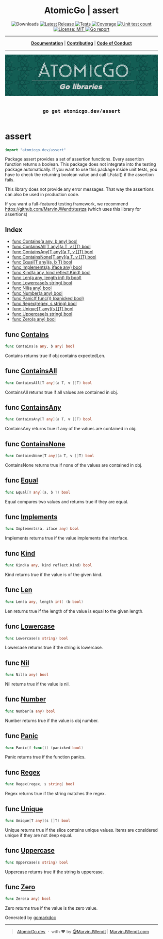<h1 align="center">AtomicGo | assert</h1>

<p align="center">
<img src="https://img.shields.io/endpoint?url=https%3A%2F%2Fatomicgo.dev%2Fapi%2Fshields%2Fassert&style=flat-square" alt="Downloads">

<a href="https://github.com/atomicgo/assert/releases">
<img src="https://img.shields.io/github/v/release/atomicgo/assert?style=flat-square" alt="Latest Release">
</a>

<a href="https://codecov.io/gh/atomicgo/assert" target="_blank">
<img src="https://img.shields.io/github/actions/workflow/status/atomicgo/assert/go.yml?style=flat-square" alt="Tests">
</a>

<a href="https://codecov.io/gh/atomicgo/assert" target="_blank">
<img src="https://img.shields.io/codecov/c/gh/atomicgo/assert?color=magenta&logo=codecov&style=flat-square" alt="Coverage">
</a>

<a href="https://codecov.io/gh/atomicgo/assert">
<!-- unittestcount:start --><img src="https://img.shields.io/badge/Unit_Tests-156-magenta?style=flat-square" alt="Unit test count"><!-- unittestcount:end -->
</a>

<a href="https://opensource.org/licenses/MIT" target="_blank">
<img src="https://img.shields.io/badge/License-MIT-yellow.svg?style=flat-square" alt="License: MIT">
</a>
  
<a href="https://goreportcard.com/report/github.com/atomicgo/assert" target="_blank">
<img src="https://goreportcard.com/badge/github.com/atomicgo/assert?style=flat-square" alt="Go report">
</a>   

</p>

---

<p align="center">
<strong><a href="https://pkg.go.dev/atomicgo.dev/assert#section-documentation" target="_blank">Documentation</a></strong>
|
<strong><a href="https://github.com/atomicgo/atomicgo/blob/main/CONTRIBUTING.md" target="_blank">Contributing</a></strong>
|
<strong><a href="https://github.com/atomicgo/atomicgo/blob/main/CODE_OF_CONDUCT.md" target="_blank">Code of Conduct</a></strong>
</p>

---

<p align="center">
  <img src="https://raw.githubusercontent.com/atomicgo/atomicgo/main/assets/header.png" alt="AtomicGo">
</p>

<p align="center">
<table>
<tbody>
</tbody>
</table>
</p>
<h3  align="center"><pre>go get atomicgo.dev/assert</pre></h3>
<p align="center">
<table>
<tbody>
</tbody>
</table>
</p>

<!-- gomarkdoc:embed:start -->

<!-- Code generated by gomarkdoc. DO NOT EDIT -->

# assert

```go
import "atomicgo.dev/assert"
```

Package assert provides a set of assertion functions. Every assertion function returns a boolean. This package does not integrate into the testing package automatically. If you want to use this package inside unit tests, you have to check the returning boolean value and call t.Fatal\(\) if the assertion fails.

This library does not provide any error messages. That way the assertions can also be used in production code.

If you want a full\-featured testing framework, we recommend https://github.com/MarvinJWendt/testza \(which uses this library for assertions\)

## Index

- [func Contains\(a any, b any\) bool](<#Contains>)
- [func ContainsAll\[T any\]\(a T, v \[\]T\) bool](<#ContainsAll>)
- [func ContainsAny\[T any\]\(a T, v \[\]T\) bool](<#ContainsAny>)
- [func ContainsNone\[T any\]\(a T, v \[\]T\) bool](<#ContainsNone>)
- [func Equal\[T any\]\(a, b T\) bool](<#Equal>)
- [func Implements\(a, iface any\) bool](<#Implements>)
- [func Kind\(a any, kind reflect.Kind\) bool](<#Kind>)
- [func Len\(a any, length int\) \(b bool\)](<#Len>)
- [func Lowercase\(s string\) bool](<#Lowercase>)
- [func Nil\(a any\) bool](<#Nil>)
- [func Number\(a any\) bool](<#Number>)
- [func Panic\(f func\(\)\) \(panicked bool\)](<#Panic>)
- [func Regex\(regex, s string\) bool](<#Regex>)
- [func Unique\[T any\]\(s \[\]T\) bool](<#Unique>)
- [func Uppercase\(s string\) bool](<#Uppercase>)
- [func Zero\(a any\) bool](<#Zero>)


<a name="Contains"></a>
## func [Contains](<https://github.com/atomicgo/assert/blob/main/assert.go#L100>)

```go
func Contains(a any, b any) bool
```

Contains returns true if obj contains expectedLen.

<a name="ContainsAll"></a>
## func [ContainsAll](<https://github.com/atomicgo/assert/blob/main/assert.go#L120>)

```go
func ContainsAll[T any](a T, v []T) bool
```

ContainsAll returns true if all values are contained in obj.

<a name="ContainsAny"></a>
## func [ContainsAny](<https://github.com/atomicgo/assert/blob/main/assert.go#L131>)

```go
func ContainsAny[T any](a T, v []T) bool
```

ContainsAny returns true if any of the values are contained in obj.

<a name="ContainsNone"></a>
## func [ContainsNone](<https://github.com/atomicgo/assert/blob/main/assert.go#L142>)

```go
func ContainsNone[T any](a T, v []T) bool
```

ContainsNone returns true if none of the values are contained in obj.

<a name="Equal"></a>
## func [Equal](<https://github.com/atomicgo/assert/blob/main/assert.go#L10>)

```go
func Equal[T any](a, b T) bool
```

Equal compares two values and returns true if they are equal.

<a name="Implements"></a>
## func [Implements](<https://github.com/atomicgo/assert/blob/main/assert.go#L57>)

```go
func Implements(a, iface any) bool
```

Implements returns true if the value implements the interface.

<a name="Kind"></a>
## func [Kind](<https://github.com/atomicgo/assert/blob/main/assert.go#L15>)

```go
func Kind(a any, kind reflect.Kind) bool
```

Kind returns true if the value is of the given kind.

<a name="Len"></a>
## func [Len](<https://github.com/atomicgo/assert/blob/main/assert.go#L168>)

```go
func Len(a any, length int) (b bool)
```

Len returns true if the length of the value is equal to the given length.

<a name="Lowercase"></a>
## func [Lowercase](<https://github.com/atomicgo/assert/blob/main/assert.go#L158>)

```go
func Lowercase(s string) bool
```

Lowercase returns true if the string is lowercase.

<a name="Nil"></a>
## func [Nil](<https://github.com/atomicgo/assert/blob/main/assert.go#L20>)

```go
func Nil(a any) bool
```

Nil returns true if the value is nil.

<a name="Number"></a>
## func [Number](<https://github.com/atomicgo/assert/blob/main/assert.go#L35>)

```go
func Number(a any) bool
```

Number returns true if the value is obj number.

<a name="Panic"></a>
## func [Panic](<https://github.com/atomicgo/assert/blob/main/assert.go#L72>)

```go
func Panic(f func()) (panicked bool)
```

Panic returns true if the function panics.

<a name="Regex"></a>
## func [Regex](<https://github.com/atomicgo/assert/blob/main/assert.go#L163>)

```go
func Regex(regex, s string) bool
```

Regex returns true if the string matches the regex.

<a name="Unique"></a>
## func [Unique](<https://github.com/atomicgo/assert/blob/main/assert.go#L85>)

```go
func Unique[T any](s []T) bool
```

Unique returns true if the slice contains unique values. Items are considered unique if they are not deep equal.

<a name="Uppercase"></a>
## func [Uppercase](<https://github.com/atomicgo/assert/blob/main/assert.go#L153>)

```go
func Uppercase(s string) bool
```

Uppercase returns true if the string is uppercase.

<a name="Zero"></a>
## func [Zero](<https://github.com/atomicgo/assert/blob/main/assert.go#L52>)

```go
func Zero(a any) bool
```

Zero returns true if the value is the zero value.

Generated by [gomarkdoc](<https://github.com/princjef/gomarkdoc>)


<!-- gomarkdoc:embed:end -->

---

> [AtomicGo.dev](https://atomicgo.dev) &nbsp;&middot;&nbsp;
> with ❤️ by [@MarvinJWendt](https://github.com/MarvinJWendt) |
> [MarvinJWendt.com](https://marvinjwendt.com)

